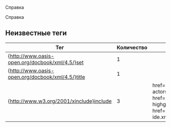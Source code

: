 Справка   

Справка


## Неизвестные теги

| Тег | Количество | Атрибуты | Родительские теги |
|-----|------------|----------|-------------------|
| {http://www.oasis-open.org/docbook/xml/4.5/}set | 1 |  | None |
| {http://www.oasis-open.org/docbook/xml/4.5/}title | 1 |  | {http://www.oasis-open.org/docbook/xml/4.5/}set |
| {http://www.w3.org/2001/xinclude}include | 3 | href='language/builtin-actors-highgrade.xml', href='language/index-highgrade.xml', href='system/index-ide.xml' | {http://www.oasis-open.org/docbook/xml/4.5/}set |